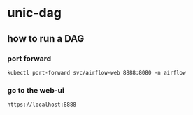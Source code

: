 # unic-dag

## how to run a DAG

### port forward

```
kubectl port-forward svc/airflow-web 8888:8080 -n airflow
```

### go to the web-ui

```
https://localhost:8888
```
